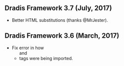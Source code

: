 ## Dradis Framework 3.7 (July, 2017) ##

*   Better HTML substitutions (thanks @MrJester).


## Dradis Framework 3.6 (March, 2017) ##

*   Fix error in how <ul> and <li> tags were being imported.
